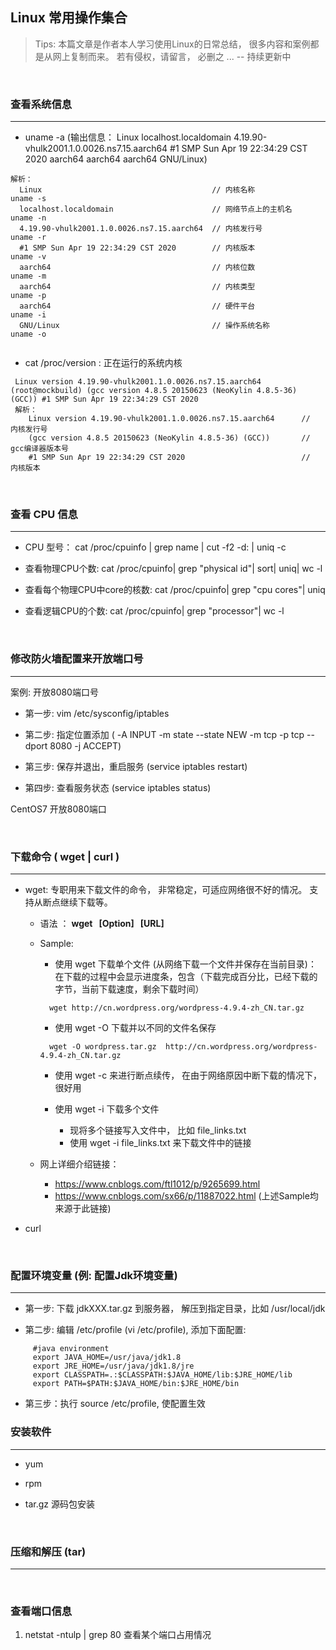 ## Linux 常用操作集合

> Tips: 本篇文章是作者本人学习使用Linux的日常总结， 很多内容和案例都是从网上复制而来。 若有侵权，请留言， 必删之 ...  -- 持续更新中

&nbsp;

###  查看系统信息

---

  * uname -a (输出信息： Linux localhost.localdomain 4.19.90-vhulk2001.1.0.0026.ns7.15.aarch64 #1 SMP Sun Apr 19 22:34:29 CST 2020 aarch64 aarch64 aarch64 GNU/Linux)
  ````
  解析：
    Linux                                      // 内核名称            uname -s 
    localhost.localdomain                      // 网络节点上的主机名   uname -n 
    4.19.90-vhulk2001.1.0.0026.ns7.15.aarch64  // 内核发行号          uname -r 
    #1 SMP Sun Apr 19 22:34:29 CST 2020        // 内核版本            uname -v
    aarch64                                    // 内核位数            uname -m
    aarch64                                    // 内核类型            uname -p
    aarch64                                    // 硬件平台            uname -i
    GNU/Linux                                  // 操作系统名称         uname -o
    
  ````
  
  * cat /proc/version : 正在运行的系统内核
  ````
   Linux version 4.19.90-vhulk2001.1.0.0026.ns7.15.aarch64 (root@mockbuild) (gcc version 4.8.5 20150623 (NeoKylin 4.8.5-36) (GCC)) #1 SMP Sun Apr 19 22:34:29 CST 2020
   解析：
      Linux version 4.19.90-vhulk2001.1.0.0026.ns7.15.aarch64      //  内核发行号
      (gcc version 4.8.5 20150623 (NeoKylin 4.8.5-36) (GCC))       //  gcc编译器版本号
      #1 SMP Sun Apr 19 22:34:29 CST 2020                          //  内核版本
  ````

&nbsp;



###  查看 CPU 信息

---

 * CPU 型号： cat /proc/cpuinfo | grep name | cut -f2 -d: | uniq -c
 
 * 查看物理CPU个数: cat /proc/cpuinfo| grep "physical id"| sort| uniq| wc -l 
 
 * 查看每个物理CPU中core的核数: cat /proc/cpuinfo| grep "cpu cores"| uniq
 
 * 查看逻辑CPU的个数: cat /proc/cpuinfo| grep "processor"| wc -l


&nbsp;

###  修改防火墙配置来开放端口号

---

   案例: 开放8080端口号
   
   * 第一步: vim /etc/sysconfig/iptables
   
   * 第二步: 指定位置添加 ( -A INPUT -m state --state NEW -m tcp -p tcp --dport 8080 -j ACCEPT)
   
   * 第三步: 保存并退出，重启服务 (service iptables restart)
   
   * 第四步: 查看服务状态 (service iptables status) 
   
   
   CentOS7 开放8080端口

<br/>


###  下载命令 ( wget | curl )

---

 * wget: 专职用来下载文件的命令， 非常稳定，可适应网络很不好的情况。 支持从断点继续下载等。
 
    * 语法 ：  **wget &nbsp; [Option] &nbsp; [URL]**
   
    * Sample:
      
       * 使用 wget 下载单个文件 (从网络下载一个文件并保存在当前目录)：
         在下载的过程中会显示进度条，包含（下载完成百分比，已经下载的字节，当前下载速度，剩余下载时间）
       ````
         wget http://cn.wordpress.org/wordpress-4.9.4-zh_CN.tar.gz
       ```` 
    
       * 使用 wget -O 下载并以不同的文件名保存 
       ````
         wget -O wordpress.tar.gz  http://cn.wordpress.org/wordpress-4.9.4-zh_CN.tar.gz
       ````
      
       * 使用 wget -c 来进行断点续传， 在由于网络原因中断下载的情况下，很好用
       
       * 使用 wget -i 下载多个文件
       
         * 现将多个链接写入文件中， 比如 file_links.txt
         * 使用 wget -i file_links.txt 来下载文件中的链接
       
    * 网上详细介绍链接： 
        
         * https://www.cnblogs.com/ftl1012/p/9265699.html
         * https://www.cnblogs.com/sx66/p/11887022.html (上述Sample均来源于此链接)
 
 * curl
 
 &nbsp;
 
###  配置环境变量 (例: 配置Jdk环境变量)

---

   * 第一步: 下载 jdkXXX.tar.gz 到服务器， 解压到指定目录，比如 /usr/local/jdk
   
   * 第二步: 编辑 /etc/profile (vi /etc/profile), 添加下面配置:
   
   ````
        #java environment
        export JAVA_HOME=/usr/java/jdk1.8
        export JRE_HOME=/usr/java/jdk1.8/jre
        export CLASSPATH=.:$CLASSPATH:$JAVA_HOME/lib:$JRE_HOME/lib
        export PATH=$PATH:$JAVA_HOME/bin:$JRE_HOME/bin
   ````

   * 第三步：执行 source /etc/profile, 使配置生效
 &nbsp;

###  安装软件 

---

 * yum
 
 * rpm
 
 * tar.gz 源码包安装


 &nbsp;
 
### 压缩和解压 (tar)
 
---
 
 
 &nbsp;
 
### 查看端口信息

1. netstat -ntulp | grep 80  查看某个端口占用情况